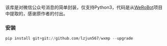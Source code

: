 该库是对微信公众号消息的简单封装，仅支持Python3，代码是从[WeRoBot](https://github.com/offu/WeRoBot)项目中提取的，感谢原作者的付出。



### 安装

```python
pip install git+git://github.com/lzjun567/wxmp --upgrade
```